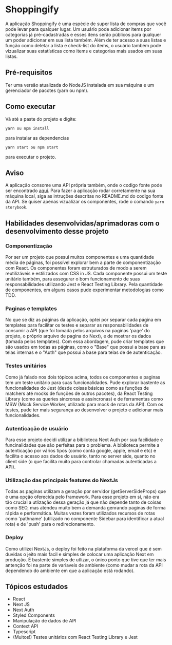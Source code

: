 # Shoppingify
A aplicação Shoppingify é uma espécie de super lista de compras que você pode levar para qualquer lugar. Um usuário pode adicionar items por categorias já pré-cadastradas e esses itens serão públicos para qualquer um poder adicionar em sua lista também. Além de ter acesso a suas listas e função como deletar a lista e check-list do items, o usuário também pode vizualizar suas estatísticas como items e categorias mais usados em suas listas.


## Pré-requisitos
Ter uma versão atualizada do NodeJS instalada em sua máquina e um gerenciador de pacotes (yarn ou npm).

## Como executar
Vá até a paste do projeto e digite:
```
yarn ou npm install
```
para instalar as dependencias
```
yarn start ou npm start
```
para executar o projeto.

## Aviso
A aplicação consome uma API própria também, onde o codigo fonte pode ser encontrado [aqui](https://github.com/CaioGrossi/Shoppingify-API). Para fazer a aplicação rodar corretamente na sua máquina local, siga as intruções descritas no README.md do codigo fonte da API. Se quiser apenas vizualizar os componentes, rode o comando ``` yarn storybook ```.

## Habilidades desenvolvidas/aprimadoras com o desenvolvimento desse projeto

### Componentização
Por ser um projeto que possui muitos componentes e uma quantidade média de páginas, foi possível explorar bem a parte de componentização com React. Os componentes foram estruturados de modo a serem reutilizáveis e estilizados com CSS in JS. Cada componente possui um teste unitário também, para assegurar o bom funcionamento de suas responsabilidades utilizando Jest e React Testing Library. Pela quantidade de componentes, em alguns casos pude experimentar metodologias como TDD.

### Paginas e templates
No que se diz as páginas da aplicação, optei por separar cada página em templates para facilitar os testes e separar as responsabilidades de consumir a API (que foi tomada pelos arquivos na paginas 'page' do projeto, o próprio arquivo de pagina do Next), e de mostrar os dados (tomada pelos templates). Com essa abordagem, pude criar templates que são usados em todas as páginas, como o "Base" que possui a base para as telas internas  e o "Auth" que possui a base para telas de de autenticação.

### Testes unitários
Como já falado nos dois tópicos acima, todos os componentes e paginas tem um teste unitário para suas funcionalidades. Pude explorar bastente as funcionalidades do Jest (desde coisas básicas como as funções de matchers até mocks de funções de outros pacotes), da React Testing Library (como as queries síncronas e assíncronas) e de ferramentas como MSW (Mock Service Worker, utilizado para mock de rotas da API). Com os testes, pude ter mais segurança ao desenvolver o projeto e adicionar mais funcionalidades. 

### Autenticação de usuário
Para esse projeto decidi utilizar a biblioteca Next Auth por sua facilidade e funcinalidades que são perfeitas para o problema. A biblioteca permite a autenticação por vários tipos (como conta google, apple, email e etc) e facilita o acesso aos dados do usuário, tanto no server side, quanto no client side (o que facilita muito para controlar chamadas autenticadas a API).

### Utilização das principais features do NextJs
Todas as paginas utilizam a geração por servidor (getServerSideProps) que é uma opção oferecida pelo framework. Para esse projeto em sí, não era tão crucial a utlização dessa geração já que não depende tanto de coisas como SEO, mas atendeu muito bem a demanda genrando paginas de forma rápida e performática. Muitas vezes foram utilizados recursos de rotas como 'pathname' (utilizado no componente Sidebar para identificar a atual rota) e de 'push' para o redirecionamento.

### Deploy 
Como utilizei NextJs, o deploy foi feito na plataforma da vercel que é sem duvidas o jeito mais facil e simples de colocar uma aplicação Next em produção. É bastente simples de utlizar, o único ponto que tive que ter mais antenção foi na parte de variaveis de ambiente (como mudar a rota da API dependendo do ambiente em que a aplicação está rodando).

## Tópicos estudados
* React
* Next JS
* Next Auth
* Styled Components
* Manipulação de dados de API
* Context API
* Typescript
* (Muitos!) Testes unitários com React Testing Library e Jest
